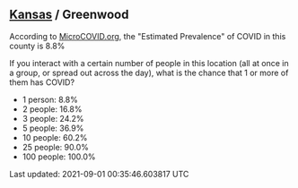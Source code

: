 
## [Kansas](/united-states/kansas) / Greenwood

According to [MicroCOVID.org](http://microcovid.org),
the "Estimated Prevalence" of COVID in this county is 8.8%

If you interact with a certain number of people in this location
(all at once in a group, or spread out across the day), what is the chance that
1 or more of them has COVID?

- 1 person: 8.8%
- 2 people: 16.8%
- 3 people: 24.2%
- 5 people: 36.9%
- 10 people: 60.2%
- 25 people: 90.0%
- 100 people: 100.0%

Last updated: 2021-09-01 00:35:46.603817 UTC
